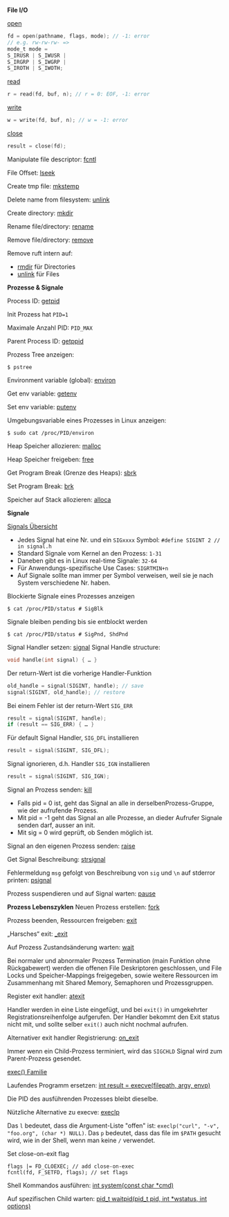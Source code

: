 **File I/O**

[open](http://man7.org/linux/man-pages/man2/open.2.html)

```C
fd = open(pathname, flags, mode); // -1: error
// e.g. rw-rw-rw- =>
mode_t mode =
S_IRUSR | S_IWUSR |
S_IRGRP | S_IWGRP |
S_IROTH | S_IWOTH;
```
[read](http://man7.org/linux/man-pages/man2/read.2.html)
```C
r = read(fd, buf, n); // r = 0: EOF, -1: error
```
[write](http://man7.org/linux/man-pages/man2/write.2.html)
```C
w = write(fd, buf, n); // w = -1: error
```
[close](http://man7.org/linux/man-pages/man2/close.2.html)
```C
result = close(fd);
```
Manipulate file descriptor: [fcntl](http://man7.org/linux/man-pages/man2/fcntl.2.html)

File Offset: [lseek](http://man7.org/linux/man-pages/man2/lseek.2.html)

Create tmp file: [mkstemp](http://man7.org/linux/man-pages/man3/mkstemp.3.html)

Delete name from filesystem: [unlink](http://man7.org/linux/man-pages/man2/unlink.2.html)

Create directory: [mkdir](http://man7.org/linux/man-pages/man2/mkdir.2.html)

Rename file/directory: [rename](http://man7.org/linux/man-pages/man2/rename.2.html)

Remove file/directory: [remove](http://man7.org/linux/man-pages/man3/mkstemp.3.html)

Remove ruft intern auf:

* [rmdir](http://man7.org/linux/man-pages/man2/rmdir.2.html) für Directories
* [unlink](http://man7.org/linux/man-pages/man2/unlink.2.html) für Files

**Prozesse & Signale**

Process ID: [getpid](http://man7.org/linux/man-pages/man2/getpid.2.html)

Init Prozess hat `PID=1`

Maximale Anzahl PID: `PID_MAX`

Parent Process ID: [getppid](http://man7.org/linux/man-pages/man2/getpid.2.html)

Prozess Tree anzeigen:

```
$ pstree
```

Environment variable (global): [environ](http://man7.org/linux/man-pages/man7/environ.7.html)

Get env variable: [getenv](http://man7.org/linux/man-pages/man3/getenv.3.html)

Set env variable: [putenv](http://man7.org/linux/man-pages/man3/putenv.3.html)

Umgebungsvariable eines Prozesses in Linux anzeigen:

```
$ sudo cat /proc/PID/environ
```
Heap Speicher allozieren: [malloc](http://man7.org/linux/man-pages/man3/malloc.3.html)

Heap Speicher freigeben: [free](http://man7.org/linux/man-pages/man3/malloc.3.html)

Get Program Break (Grenze des Heaps): [sbrk](http://man7.org/linux/man-pages/man2/brk.2.html)

Set Program Break: [brk](http://man7.org/linux/man-pages/man2/brk.2.html)

Speicher auf Stack allozieren: [alloca](http://man7.org/linux/man-pages/man3/alloca.3.html)

**Signale**

[Signals Übersicht](http://man7.org/linux/man-pages/man7/signal.7.html)

* Jedes Signal hat eine Nr. und ein `SIGxxxx` Symbol:
`#define SIGINT 2 // in signal.h`
* Standard Signale vom Kernel an den Prozess: `1-31`
* Daneben gibt es in Linux real-time Signale: `32-64`
* Für Anwendungs-spezifische Use Cases: `SIGRTMIN+n`
* Auf Signale sollte man immer per Symbol verweisen, weil sie je nach System verschiedene Nr. haben.

Blockierte Signale eines Prozesses anzeigen
```
$ cat /proc/PID/status # SigBlk
```
Signale bleiben pending bis sie entblockt werden
```
$ cat /proc/PID/status # SigPnd, ShdPnd
```

Signal Handler setzen: [signal](http://man7.org/linux/man-pages/man2/signal.2.html)
Signal Handle structure:

```C
void handle(int signal) { … }
```
Der return-Wert ist die vorherige Handler-Funktion
```C
old_handle = signal(SIGINT, handle); // save
signal(SIGINT, old_handle); // restore
```
Bei einem Fehler ist der return-Wert `SIG_ERR`
```C
result = signal(SIGINT, handle);
if (result == SIG_ERR) { … }
```
Für default Signal Handler, `SIG_DFL` installieren
```C
result = signal(SIGINT, SIG_DFL);
```
Signal ignorieren, d.h. Handler `SIG_IGN` installieren
```C
result = signal(SIGINT, SIG_IGN);
```
Signal an Prozess senden: [kill](http://man7.org/linux/man-pages/man2/kill.2.html)

* Falls pid = 0 ist, geht das Signal an alle in derselbenProzess-Gruppe, wie der aufrufende Prozess.
* Mit pid = -1 geht das Signal an alle Prozesse, an dieder Aufrufer Signale senden darf, ausser an init.
* Mit sig = 0 wird geprüft, ob Senden möglich ist.

Signal an den eigenen Prozess senden: [raise](http://man7.org/linux/man-pages/man3/raise.3.html)

Get Signal Beschreibung: [strsignal](http://man7.org/linux/man-pages/man3/strsignal.3.html)

Fehlermeldung `msg` gefolgt von Beschreibung von `sig` und `\n` auf stderror printen: [psignal](http://man7.org/linux/man-pages/man3/psignal.3.html)

Prozess suspendieren und auf Signal warten: [pause](http://man7.org/linux/man-pages/man2/pause.2.html)

**Prozess Lebenszyklen**
Neuen Prozess erstellen: [fork](http://man7.org/linux/man-pages/man2/fork.2.html)

Prozess beenden, Ressourcen freigeben: [exit](http://man7.org/linux/man-pages/man3/exit.3.html)

„Harsches“ exit: [_exit](http://man7.org/linux/man-pages/man2/_exit.2.html)

Auf Prozess Zustandsänderung warten: [wait](http://man7.org/linux/man-pages/man2/waitpid.2.html)

Bei normaler und abnormaler Prozess Termination (main Funktion ohne Rückgabewert) werden die offenen File Deskriptoren geschlossen, und File Locks und Speicher-Mappings freigegeben, sowie weitere Ressourcen im Zusammenhang mit Shared Memory, Semaphoren und Prozessgruppen.

Register exit handler: [atexit](http://man7.org/linux/man-pages/man3/atexit.3.html)

Handler werden in eine Liste eingefügt, und bei `exit()` in umgekehrter Registrationsreihenfolge aufgerufen. Der Handler bekommt den Exit status nicht mit, und sollte selber `exit()` auch nicht nochmal aufrufen.

Alternativer exit handler Registrierung: [on_exit](http://man7.org/linux/man-pages/man3/on_exit.3.html)

Immer wenn ein Child-Prozess terminiert, wird das `SIGCHLD` Signal wird zum Parent-Prozess gesendet.

[exec() Familie](http://man7.org/linux/man-pages/man3/exec.3.html)

Laufendes Programm ersetzen: [int result = execve(filepath, argv, envp)](http://man7.org/linux/man-pages/man2/execve.2.html)

Die PID des ausführenden Prozesses bleibt dieselbe.

Nützliche Alternative zu execve: [execlp](http://man7.org/linux/man-pages/man3/exec.3.html)

Das `l` bedeutet, dass die Argument-Liste "offen" ist: `execlp("curl", "-v", "foo.org", (char *) NULL)`. Das `p` bedeutet, dass das file im `$PATH` gesucht wird, wie in der Shell, wenn man keine `/` verwendet.

Set close-on-exit flag
```int flags = fcntl(fd, F_GETFD); // get flags
flags |= FD_CLOEXEC; // add close-on-exec
fcntl(fd, F_SETFD, flags); // set flags
```

Shell Kommandos ausführen: [int system(const char *cmd)](http://man7.org/linux/man-pages/man3/system.3.html)

Auf spezifischen Child warten: [pid_t waitpid(pid_t pid, int *wstatus, int options)](http://man7.org/linux/man-pages/man2/waitpid.2.html)